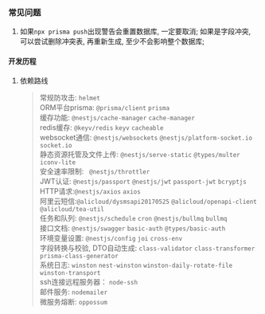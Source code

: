### 常见问题

1. 如果`npx prisma push`出现警告会重置数据库, 一定要取消; 如果是字段冲突, 可以尝试删除冲突表, 再重新生成, 至少不会影响整个数据库;

#### 开发历程

1. 依赖路线

   > 常规防攻击: `helmet`  
   > ORM平台prisma: `@prisma/client` `prisma`  
   > 缓存功能: `@nestjs/cache-manager` `cache-manager`  
   > redis缓存: `@keyv/redis` `keyv` `cacheable`  
   > websocket通信: `@nestjs/websockets` `@nestjs/platform-socket.io` `socket.io`  
   > 静态资源托管及文件上传: `@nestjs/serve-static` `@types/multer` `iconv-lite`  
   > 安全速率限制: ` @nestjs/throttler`  
   > JWT认证: `@nestjs/passport` `@nestjs/jwt` `passport-jwt` `bcryptjs`  
   > HTTP请求:`@nestjs/axios` `axios`  
   > 阿里云短信:`@alicloud/dysmsapi20170525` `@alicloud/openapi-client` `@alicloud/tea-util`  
   > 任务和队列: `@nestjs/schedule` `cron` `@nestjs/bullmq` `bullmq`  
   > 接口文档: `@nestjs/swagger` `basic-auth` `@types/basic-auth`  
   > 环境变量设置: `@nestjs/config` `joi` `cross-env`  
   > 字段转换与校验, DTO自动生成: `class-validator` `class-transformer` `prisma-class-generator`  
   > 系统日志: `winston` `nest-winston` `winston-daily-rotate-file` `winston-transport`  
   > ssh连接远程服务器： `node-ssh`  
   > 邮件服务: `nodemailer`  
   > 微服务熔断: `oppossum`
